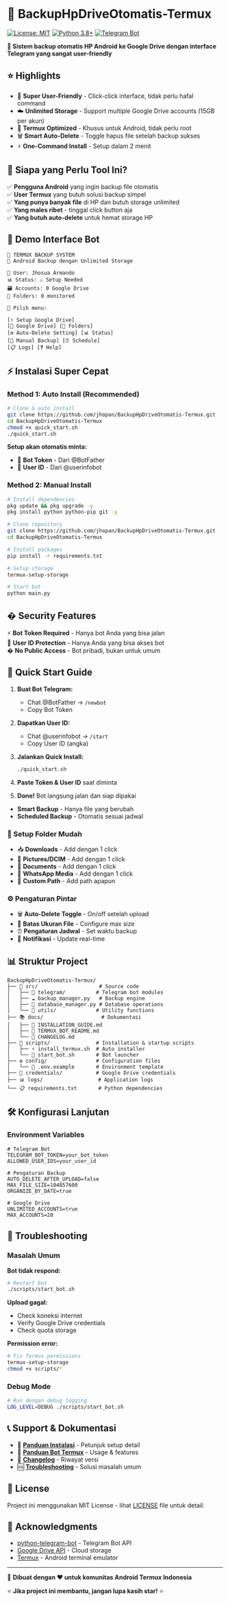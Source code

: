 # 🚀 BackupHpDriveOtomatis-Termux

[![License: MIT](https://img.shields.io/badge/License-MIT-yellow.svg)](https://opensource.org/licenses/MIT)
[![Python 3.8+](https://img.shields.io/badge/python-3.8+-blue.svg)](https://www.python.org/downloads/)
[![Telegram Bot](https://img.shields.io/badge/Telegram-Bot%20Ready-blue.svg)](https://core.telegram.org/bots)

**🤖 Sistem backup otomatis HP Android ke Google Drive dengan interface Telegram yang sangat user-friendly**

## ⭐ Highlights

- 🎯 **Super User-Friendly** - Click-click interface, tidak perlu hafal command
- ☁️ **Unlimited Storage** - Support multiple Google Drive accounts (15GB per akun)
- 📱 **Termux Optimized** - Khusus untuk Android, tidak perlu root
- 🗑️ **Smart Auto-Delete** - Toggle hapus file setelah backup sukses
- ⚡ **One-Command Install** - Setup dalam 2 menit

## 🎯 Siapa yang Perlu Tool Ini?

✅ **Pengguna Android** yang ingin backup file otomatis  
✅ **User Termux** yang butuh solusi backup simpel  
✅ **Yang punya banyak file** di HP dan butuh storage unlimited  
✅ **Yang males ribet** - tinggal click button aja  
✅ **Yang butuh auto-delete** untuk hemat storage HP  

## 📱 Demo Interface Bot

```
🤖 TERMUX BACKUP SYSTEM
📱 Android Backup dengan Unlimited Storage

👤 User: Jhosua Armando
📊 Status: ⚠️ Setup Needed
🗃️ Accounts: 0 Google Drive
📁 Folders: 0 monitored

🎯 Pilih menu:

[⚡ Setup Google Drive]
[👥 Google Drive] [📁 Folders]
[⚙️ Auto-Delete Setting] [📊 Status]
[💾 Manual Backup] [⏰ Schedule]
[📋 Logs] [❓ Help]
```

## ⚡ Instalasi Super Cepat

### Method 1: Auto Install (Recommended)
```bash
# Clone & auto install
git clone https://github.com/jhopan/BackupHpDriveOtomatis-Termux.git
cd BackupHpDriveOtomatis-Termux
chmod +x quick_start.sh
./quick_start.sh
```

**Setup akan otomatis minta:**
- 🔑 **Bot Token** - Dari @BotFather
- 👤 **User ID** - Dari @userinfobot

### Method 2: Manual Install
```bash
# Install dependencies
pkg update && pkg upgrade -y
pkg install python python-pip git -y

# Clone repository  
git clone https://github.com/jhopan/BackupHpDriveOtomatis-Termux.git
cd BackupHpDriveOtomatis-Termux

# Install packages
pip install -r requirements.txt

# Setup storage
termux-setup-storage

# Start bot
python main.py
```

## � Security Features

⚡ **Bot Token Required** - Hanya bot Anda yang bisa jalan  
👤 **User ID Protection** - Hanya Anda yang bisa akses bot  
�️ **No Public Access** - Bot pribadi, bukan untuk umum  

## 🚀 Quick Start Guide

1. **Buat Bot Telegram:**
   - Chat @BotFather → `/newbot`
   - Copy Bot Token

2. **Dapatkan User ID:**
   - Chat @userinfobot → `/start`
   - Copy User ID (angka)

3. **Jalankan Quick Install:**
   ```bash
   ./quick_start.sh
   ```

4. **Paste Token & User ID** saat diminta

5. **Done!** Bot langsung jalan dan siap dipakai
- **Smart Backup** - Hanya file yang berubah
- **Scheduled Backup** - Otomatis sesuai jadwal

### 📁 Setup Folder Mudah  
- 📥 **Downloads** - Add dengan 1 click
- 📸 **Pictures/DCIM** - Add dengan 1 click
- 📄 **Documents** - Add dengan 1 click
- 💬 **WhatsApp Media** - Add dengan 1 click
- 📝 **Custom Path** - Add path apapun

### ⚙️ Pengaturan Pintar
- 🗑️ **Auto-Delete Toggle** - On/off setelah upload
- 📏 **Batas Ukuran File** - Configure max size
- ⏰ **Pengaturan Jadwal** - Set waktu backup
- 🔔 **Notifikasi** - Update real-time

## 📊 Struktur Project

```
BackupHpDriveOtomatis-Termux/
├── 📁 src/                    # Source code
│   ├── 🤖 telegram/          # Telegram bot modules
│   ├── ☁️ backup_manager.py   # Backup engine
│   ├── 💾 database_manager.py # Database operations
│   └── 🔧 utils/             # Utility functions
├── 📚 docs/                   # Dokumentasi
│   ├── 📖 INSTALLATION_GUIDE.md
│   ├── 🤖 TERMUX_BOT_README.md
│   └── 📝 CHANGELOG.md
├── 🔧 scripts/               # Installation & startup scripts
│   ├── ⚡ install_termux.sh  # Auto installer
│   └── 🚀 start_bot.sh       # Bot launcher
├── ⚙️ config/                # Configuration files
│   └── 📄 .env.example       # Environment template
├── 🔐 credentials/           # Google Drive credentials
├── 📊 logs/                  # Application logs
└── 📋 requirements.txt       # Python dependencies
```

## 🛠️ Konfigurasi Lanjutan

### Environment Variables
```env
# Telegram Bot
TELEGRAM_BOT_TOKEN=your_bot_token
ALLOWED_USER_IDS=your_user_id

# Pengaturan Backup
AUTO_DELETE_AFTER_UPLOAD=false
MAX_FILE_SIZE=104857600
ORGANIZE_BY_DATE=true

# Google Drive
UNLIMITED_ACCOUNTS=true
MAX_ACCOUNTS=20
```

## 🔧 Troubleshooting

### Masalah Umum

**Bot tidak respond:**
```bash
# Restart bot
./scripts/start_bot.sh
```

**Upload gagal:**
- Check koneksi internet
- Verify Google Drive credentials
- Check quota storage

**Permission error:**
```bash
# Fix Termux permissions
termux-setup-storage
chmod +x scripts/*
```

### Debug Mode
```bash
# Run dengan debug logging
LOG_LEVEL=DEBUG ./scripts/start_bot.sh
```

## 📞 Support & Dokumentasi

- 📖 **[Panduan Instalasi](docs/INSTALLATION_GUIDE.md)** - Petunjuk setup detail
- 🤖 **[Panduan Bot Termux](docs/TERMUX_BOT_README.md)** - Usage & features
- 📝 **[Changelog](docs/CHANGELOG.md)** - Riwayat versi
- 🆘 **[Troubleshooting](docs/TROUBLESHOOTING.md)** - Solusi masalah umum

## 📄 License

Project ini menggunakan MIT License - lihat [LICENSE](LICENSE) file untuk detail.

## 🙏 Acknowledgments

- [python-telegram-bot](https://github.com/python-telegram-bot/python-telegram-bot) - Telegram Bot API
- [Google Drive API](https://developers.google.com/drive) - Cloud storage
- [Termux](https://termux.com/) - Android terminal emulator

---

🎉 **Dibuat dengan ❤️ untuk komunitas Android Termux Indonesia**

⭐ **Jika project ini membantu, jangan lupa kasih star!** ⭐
